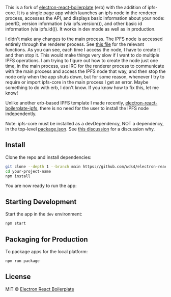 This is a fork of [electron-react-boilerplate](https://github.com/electron-react-boilerplate/electron-react-boilerplate) (erb) with the addition of ipfs-core. It is a single page app which launches an ipfs node in the renderer process, accesses the API, and displays basic information about your node: peerID, version information (via ipfs.version()), and other basic id information (via ipfs.id()). It works in dev mode as well as in production.

I didn't make any changes to the main process. The IPFS node is accessed entirely through the renderer process. See [this file](https://github.com/wds4/electron-react-boilerplate-ipfs-core/blob/main/src/renderer/pages/lib/ipfs/ipfsCore.ts) for the relevant functions. As you can see, each time I access the node, I have to create it and then stop it. This would make things very slow if I want to do multiple IPFS operations. I am trying to figure out how to create the node just one time, in the main process, use IRC for the renderer process to communicate with the main process and access the IPFS node that way, and then stop the node only when the app shuts down, but for some reason, whenever I try to require or import ipfs-core in the main process I get an error. Maybe something to do with erb, I don't know. If you know how to fix this, let me know!

Unlike another erb-based IPFS template I made recently, [electron-react-boilerplate-ipfs](https://github.com/wds4/electron-react-boilerplate-ipfs), there is no need for the user to install the IPFS node independently.

Note: ipfs-core must be installed as a devDependency, NOT a dependency, in the top-level [package.json](https://github.com/wds4/electron-react-boilerplate-ipfs-core/blob/main/package.json). See [this discussion](https://discuss.ipfs.tech/t/why-does-npm-call-ipfs-core-a-native-dependency/15725) for a discussion why. 

## Install

Clone the repo and install dependencies:

```bash
git clone --depth 1 --branch main https://github.com/wds4/electron-react-boilerplate-ipfs-core.git your-project-name
cd your-project-name
npm install
```

You are now ready to run the app:

## Starting Development

Start the app in the `dev` environment:

```bash
npm start
```

## Packaging for Production

To package apps for the local platform:

```bash
npm run package
```

## License

MIT © [Electron React Boilerplate](https://github.com/electron-react-boilerplate)
